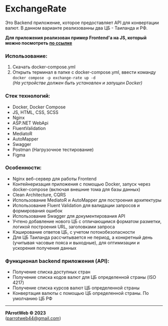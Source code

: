 # ExchangeRate
Это Backend приложение, которое предоставляет API для конвертации валют.
В данном варианте реализованны два ЦБ - Таиланда и РФ.  
  
**Для приложения реализован пример Frontend'а на JS, который можно посмотреть [по ссылке](http://217.71.129.139:5021/)**

### Использование:
1. Скачать docker-compose.yml
2. Открыть терминал в папке с docker-compose.yml, ввести команду `docker compose -p exchange-rate up -d`  
   *(На устройстве должен быть установлен и запущен Docker)*

### Стек технологий:
- Docker, Docker Compose
- JS, HTML, CSS, SCSS
- Nginx
- ASP.NET WebApi
- FluentValidation
- MediatoR
- AutoMapper
- Swagger
- Postman (Нагрузочное тестирование)
- Figma

### Особенности:
- Nginx веб-сервер для работы Frontend
- Контейнеризация приложения с помощью Docker, запуск через docker-compose (включая внешние тома для базы данных)
- Clean Architecture, CQRS
- Использование MediatoR и AutoMapper для построения архитектуры
- Использование Fluent Validation для валидации запросов и формирования ошибок
- Использование Swagger для документирования API
- Учтено добавление нового ЦБ с отличающимся форматом разметки, логикой построения URL, заголовками запроса
- Кэширование ответов ЦБ, с учетом потокобезопасности
- Для ЦБ Таиланда рассчитывается не период, а конкретный день (учитывая часовые пояса и выходные), для оптимизации и ускорения получения данных

### Функционал backend приложения (API):
- Получение списка доступных стран
- Получение списка кодов валют для ЦБ определенной страны (ISO 4217)
- Получение списка курсов валют ЦБ определенной страны
- Конвертация валюты с помощью ЦБ определенной страны. По умолчанию ЦБ РФ

---
**PArrotWeb © 2023**  
(parrotweb44@gmail.com)
